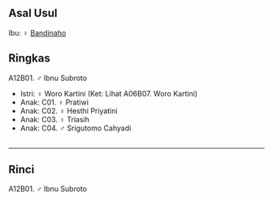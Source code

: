 ## Asal Usul

Ibu: ♀ [Bandinaho][up] 

## Ringkas

A12B01. ♂ Ibnu Subroto
	<br/>

*	Istri: ♀ Woro Kartini (Ket: Lihat A06B07. Woro Kartini)
	<br/>
*	Anak: C01. ♀ Pratiwi 
*	Anak: C02. ♀ Hesthi Priyatini
*	Anak: C03. ♀ Triasih
*	Anak: C04. ♂ Srigutomo Cahyadi
	<br/><br/>

-- -- --

## Rinci

A12B01. ♂ Ibnu Subroto
	<br/>

[up]: https://github.com/epsi-rns/gitodipuro/blob/master/tree/A12.md
